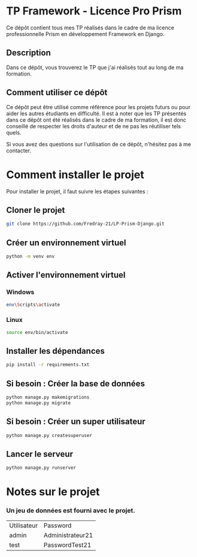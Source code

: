 # TP Framework - Licence Pro Prism

Ce dépôt contient tous mes TP réalisés dans le cadre de ma licence professionnelle Prism en développement Framework en
Django.

## Description

Dans ce dépôt, vous trouverez le TP que j'ai réalisés tout au long de ma formation.

## Comment utiliser ce dépôt

Ce dépôt peut être utilisé comme référence pour les projets futurs ou pour aider les autres étudiants en difficulté. Il
est à noter que les TP présentés dans ce dépôt ont été réalisés dans le cadre de ma formation, il est donc conseillé de
respecter les droits d'auteur et de ne pas les réutiliser tels quels.

Si vous avez des questions sur l'utilisation de ce dépôt, n'hésitez pas à me contacter.

# Comment installer le projet

Pour installer le projet, il faut suivre les étapes suivantes :

## Cloner le projet

``` bash
git clone https://github.com/Fredray-21/LP-Prism-Django.git
```

## Créer un environnement virtuel

``` bash
python -m venv env
```

## Activer l'environnement virtuel
### Windows
``` bash
env\Scripts\activate
```

### Linux
``` bash
source env/bin/activate
```

## Installer les dépendances

``` bash
pip install -r requirements.txt
```

## Si besoin : Créer la base de données

``` bash
python manage.py makemigrations
python manage.py migrate
```

## Si besoin : Créer un super utilisateur

``` bash
python manage.py createsuperuser
```

## Lancer le serveur

``` bash
python manage.py runserver
```

# Notes sur le projet

### Un jeu de données est fourni avec le projet.

<table>
<tr>
<td>Utilisateur</td>
<td>Password</td>
</tr>
<tr>
<td>admin</td>
<td>Administrateur21</td>
</tr>
<tr>
<td>test</td>
<td>PasswordTest21</td>
</tr>
</table>
